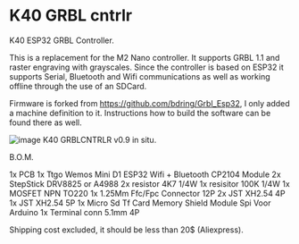 # K40 GRBL cntrlr
 K40 ESP32 GRBL Controller.
 
This is a replacement for the M2 Nano controller. 
It supports GRBL 1.1 and raster engraving with grayscales.
Since the controller is based on ESP32 it supports Serial, Bluetooth and Wifi communications as well as working offline through the use of an SDCard. 

Firmware is forked from https://github.com/bdring/Grbl_Esp32, I only added a machine definition to it. Instructions how to build the software can be found there as well.

![image](https://github.com/ajvdw/k40_GRBLcntrlr/blob/main/media/k40grblcntrlr.jpg)
K40 GRBLCNTRLR v0.9 in situ.


B.O.M.

1x PCB
1x Ttgo Wemos Mini D1 ESP32 Wifi + Bluetooth CP2104 Module
2x StepStick DRV8825 or A4988
2x resistor 4K7 1/4W
1x resisitor 100K 1/4W
1x MOSFET NPN TO220
1x 1.25Mm Ffc/Fpc Connector 12P
2x JST XH2.54 4P 
1x JST XH2.54 5P 
1x Micro Sd Tf Card Memory Shield Module Spi Voor Arduino
1x Terminal conn 5.1mm 4P

Shipping cost excluded, it should be less than 20$ (Aliexpress).
